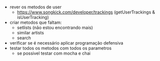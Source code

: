 - rever os metodos de user
  - https://www.songkick.com/developer/trackings (getUserTrackings & isUserTracking)
- criar metodos que faltam:
  - setlists (não estou encontrando mais)
  - similar artists
  - search
- verificar se é necessário aplicar programação defensiva
- testar todos os metodos com todos os parametros
  - se possivel testar com mocha e chai
